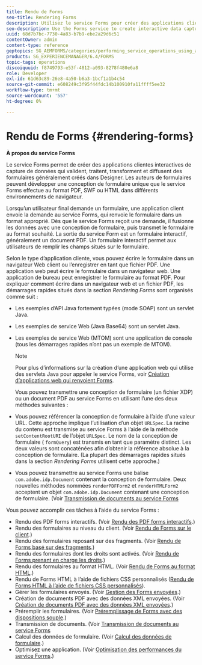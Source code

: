 ```yaml
---
title: Rendu de Forms
seo-title: Rendering Forms
description: Utilisez le service Forms pour créer des applications clientes interactives de capture de données qui valident, traitent, transforment et diffusent des formulaires généralement créés dans Designer. Les auteurs de formulaires peuvent développer une conception de formulaire unique que le service Forms effectue au format PDF, SWF ou HTML dans différents environnements de navigateur.
seo-description: Use the Forms service to create interactive data capture client applications that validate, process, transform, and deliver forms typically created in Designer. Form authors can develop a single form design that the Forms service renders in PDF, SWF, or HTML in various browser environments.
uuid: 68d7b7bc-7730-4a83-b7b9-ebe2a29d6c51
contentOwner: admin
content-type: reference
geptopics: SG_AEMFORMS/categories/performing_service_operations_using_apis
products: SG_EXPERIENCEMANAGER/6.4/FORMS
topic-tags: operations
discoiquuid: f8749793-e53f-4812-a093-8278f480e6a8
role: Developer
exl-id: 61d63c89-26e8-4a50-b6a3-1bcf1a1b4c54
source-git-commit: e608249c3f95f44fdc14b100910fa11ffff5ee32
workflow-type: tm+mt
source-wordcount: '557'
ht-degree: 0%

---
```


# Rendu de Forms {#rendering-forms}

**À propos du service Forms**

Le service Forms permet de créer des applications clientes interactives de capture de données qui valident, traitent, transforment et diffusent des formulaires généralement créés dans Designer. Les auteurs de formulaires peuvent développer une conception de formulaire unique que le service Forms effectue au format PDF, SWF ou HTML dans différents environnements de navigateur.

Lorsqu’un utilisateur final demande un formulaire, une application client envoie la demande au service Forms, qui renvoie le formulaire dans un format approprié. Dès que le service Forms reçoit une demande, il fusionne les données avec une conception de formulaire, puis transmet le formulaire au format souhaité. La sortie du service Form est un formulaire interactif, généralement un document PDF. Un formulaire interactif permet aux utilisateurs de remplir les champs situés sur le formulaire.

Selon le type d’application cliente, vous pouvez écrire le formulaire dans un navigateur Web client ou l’enregistrer en tant que fichier PDF. Une application web peut écrire le formulaire dans un navigateur web. Une application de bureau peut enregistrer le formulaire au format PDF. Pour expliquer comment écrire dans un navigateur web et un fichier PDF, les démarrages rapides situés dans la section *Rendering Forms* sont organisés comme suit :

* Les exemples d’API Java fortement typées (mode SOAP) sont un servlet Java.
* Les exemples de service Web (Java Base64) sont un servlet Java.
* Les exemples de service Web (MTOM) sont une application de console (tous les démarrages rapides n’ont pas un exemple de MTOM).

   >[!NOTE]
   >
   >Pour plus d’informations sur la création d’une application web qui utilise des servlets Java pour appeler le service Forms, voir [Création d’applications web qui renvoient Forms](/help/forms/developing/creating-web-applications-renders-forms.md).

   Vous pouvez transmettre une conception de formulaire (un fichier XDP) ou un document PDF au service Forms en utilisant l’une des deux méthodes suivantes :

* Vous pouvez référencer la conception de formulaire à l’aide d’une valeur URL. Cette approche implique l’utilisation d’un objet `URLSpec`. La racine du contenu est transmise au service Forms à l’aide de la méthode `setContentRootURI` de l’objet `URLSpec`. Le nom de la conception de formulaire ( `formQuery`) est transmis en tant que paramètre distinct. Les deux valeurs sont concaténées afin d’obtenir la référence absolue à la conception de formulaire. (La plupart des démarrages rapides situés dans la section *Rendering Forms* utilisent cette approche.)
* Vous pouvez transmettre au service Forms une balise `com.adobe.idp.Document` contenant la conception de formulaire. Deux nouvelles méthodes nommées `renderPDFForm2` et `renderHTMLForm2` acceptent un objet `com.adobe.idp.Document` contenant une conception de formulaire. (Voir [Transmission de documents au service Forms](/help/forms/developing/passing-documents-forms-service.md)

Vous pouvez accomplir ces tâches à l’aide du service Forms :

* Rendu des PDF forms interactifs. (Voir [Rendu des PDF forms interactifs](/help/forms/developing/rendering-interactive-pdf-forms.md).)
* Rendu des formulaires au niveau du client. (Voir [Rendu de Forms sur le client](/help/forms/developing/rendering-forms-client.md).)
* Rendu des formulaires reposant sur des fragments. (Voir [Rendu de Forms basé sur des fragments](/help/forms/developing/rendering-forms-based-fragments.md).)
* Rendu des formulaires dont les droits sont activés. (Voir [Rendu de Forms prenant en charge les droits](/help/forms/developing/rendering-rights-enabled-forms.md).)
* Rendu des formulaires au format HTML. (Voir [Rendu de Forms au format HTML](/help/forms/developing/rendering-forms-html.md).)
* Rendu de Forms HTML à l’aide de fichiers CSS personnalisés ([Rendu de Forms HTML à l’aide de fichiers CSS personnalisés](/help/forms/developing/rendering-html-forms-using-custom.md)).
* Gérer les formulaires envoyés. (Voir [Gestion des Forms envoyées](/help/forms/developing/handling-submitted-forms.md).)
* Création de documents PDF avec des données XML envoyées. (Voir [Création de documents PDF avec des données XML envoyées](/help/forms/developing/creating-pdf-documents-submitted-xml.md).)
* Préremplir les formulaires. (Voir [Préremplissage de Forms avec des dispositions souple](/help/forms/developing/prepopulating-forms-flowable-layouts.md).)
* Transmission de documents. (Voir [Transmission de documents au service Forms](/help/forms/developing/passing-documents-forms-service.md)
* Calcul des données de formulaire. (Voir [Calcul des données de formulaire](/help/forms/developing/calculating-form-data.md).)
* Optimisez une application. (Voir [Optimisation des performances du service Forms](/help/forms/developing/optimizing-performance-forms-service.md).)

